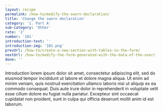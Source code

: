 ```yaml
---
layout: recipe
permalink: /how-to/modify-the-sworn-declaration/
title: 'Change the sworn declaration'
category: '1. Part A'
sub-category: 'Other'
rate: '2'
number: '181'
introduction-text: ''
introduction-img: '101.png'
prevUrl: /how-to/create-a-new-section-with-tables-in-the-form/
nextUrl: /how-to/modify-the-form-generated-with-the-data-of-the-user/
done: ''
---
```


Introduction lorem ipsum dolor sit amet, consectetur adipiscing elit, sed do eiusmod tempor incididunt ut labore et dolore magna aliqua. Ut enim ad minim veniam, quis nostrud exercitation ullamco laboris nisi ut aliquip ex ea commodo consequat. Duis aute irure dolor in reprehenderit in voluptate velit esse cillum dolore eu fugiat nulla pariatur. Excepteur sint occaecat cupidatat non proident, sunt in culpa qui officia deserunt mollit anim id est laborum.

